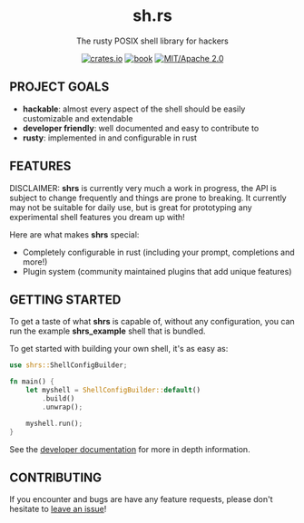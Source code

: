 
<div align="center">

# sh.rs

The rusty POSIX shell library for hackers

[![crates.io](https://img.shields.io/crates/v/shrs.svg)](#)
[![book](https://img.shields.io/badge/book-website-orange)](mrpicklepinosaur.github.io/shrs/)
[![MIT/Apache 2.0](https://img.shields.io/badge/license-MIT%2FApache-blue.svg)](#)

</div>

## PROJECT GOALS

- **hackable**: almost every aspect of the shell should be easily customizable and extendable
- **developer friendly**: well documented and easy to contribute to
- **rusty**: implemented in and configurable in rust

## FEATURES

DISCLAIMER: **shrs** is currently very much a work in progress, the API is subject to change frequently and things are prone to breaking. It currently may not be suitable for daily use, but is great for prototyping any experimental shell features you dream up with!

Here are what makes **shrs** special:
- Completely configurable in rust (including your prompt, completions and more!)
- Plugin system (community maintained plugins that add unique features)

## GETTING STARTED

To get a taste of what **shrs** is capable of, without any configuration, you can run the example **shrs_example** shell that is bundled.

To get started with building your own shell, it's as easy as:
```rust
use shrs::ShellConfigBuilder;

fn main() {
    let myshell = ShellConfigBuilder::default()
        .build()
        .unwrap();

    myshell.run();
}
```

See the [developer documentation](mrpicklepinosaur.github.io/shrs/docs/getting-started/introduction/) for more in depth information.

## CONTRIBUTING

If you encounter and bugs are have any feature requests, please don't hesitate to [leave an issue](https://github.com/MrPicklePinosaur/shrs/issues)!

